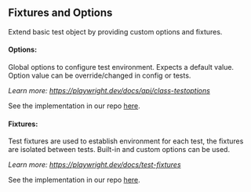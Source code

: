 ## Fixtures and Options

Extend basic test object by providing custom options and fixtures.

#### Options:

Global options to configure test environment.
Expects a default value. Option value can be override/changed in config or tests.

_Learn more: https://playwright.dev/docs/api/class-testoptions_

See the implementation in our repo [here](https://dev.azure.com/medicalsolutions/Med%20Sol%20Tech/_git/automation-testing?path=/src/common/fixtures/base.fixture.ts&version=GBdevelopment&line=31&lineEnd=34&lineStartColumn=1&lineEndColumn=1&lineStyle=plain&_a=contents).

#### Fixtures:

Test fixtures are used to establish environment for each test, the fixtures are isolated between tests.
Built-in and custom options can be used.

_Learn more: https://playwright.dev/docs/test-fixtures_

See the implementation in our repo [here](https://dev.azure.com/medicalsolutions/Med%20Sol%20Tech/_git/automation-testing?path=/src/common/fixtures/base.fixture.ts&version=GBdevelopment&line=37&lineEnd=68&lineStartColumn=1&lineEndColumn=1&lineStyle=plain&_a=contents).
